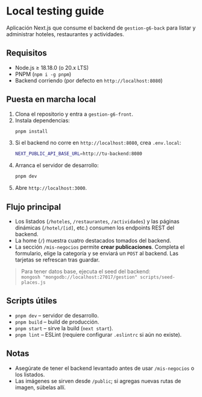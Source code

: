# Local testing guide

Aplicación Next.js que consume el backend de `gestion-g6-back` para listar y administrar hoteles, restaurantes y actividades.

## Requisitos

- Node.js ≥ 18.18.0 (o 20.x LTS)
- PNPM (`npm i -g pnpm`)
- Backend corriendo (por defecto en `http://localhost:8080`)

## Puesta en marcha local

1. Clona el repositorio y entra a `gestion-g6-front`.
2. Instala dependencias:
   ```bash
   pnpm install
   ```
3. Si el backend no corre en `http://localhost:8080`, crea `.env.local`:
   ```bash
   NEXT_PUBLIC_API_BASE_URL=http://tu-backend:8080
   ```
4. Arranca el servidor de desarrollo:
   ```bash
   pnpm dev
   ```
5. Abre `http://localhost:3000`.

## Flujo principal

- Los listados (`/hoteles`, `/restaurantes`, `/actividades`) y las páginas dinámicas (`/hotel/[id]`, etc.) consumen los endpoints REST del backend.
- La home (`/`) muestra cuatro destacados tomados del backend.
- La sección `/mis-negocios` permite **crear publicaciones**. Completa el formulario, elige la categoría y se enviará un `POST` al backend. Las tarjetas se refrescan tras guardar.

> Para tener datos base, ejecuta el seed del backend:  
> `mongosh "mongodb://localhost:27017/gestion" scripts/seed-places.js`

## Scripts útiles

- `pnpm dev` – servidor de desarrollo.
- `pnpm build` – build de producción.
- `pnpm start` – sirve la build (`next start`).
- `pnpm lint` – ESLint (requiere configurar `.eslintrc` si aún no existe).

## Notas

- Asegúrate de tener el backend levantado antes de usar `/mis-negocios` o los listados.
- Las imágenes se sirven desde `/public`; si agregas nuevas rutas de imagen, súbelas allí.
